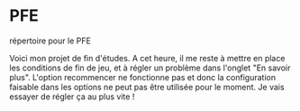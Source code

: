 # PFE
répertoire pour le PFE

Voici mon projet de fin d'études. A cet heure, il me reste à mettre en place les conditions de fin de jeu, et à régler un problème dans l'onglet "En savoir plus". L'option recommencer ne fonctionne pas et donc la configuration faisable dans les options ne peut pas être utilisée pour le moment. Je vais essayer de régler ça au plus vite !
